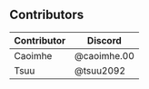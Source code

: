 ## Contributors

| Contributor | Discord |
| ----------- | ---------------|
| Caoimhe | @caoimhe.00
| Tsuu | @tsuu2092
